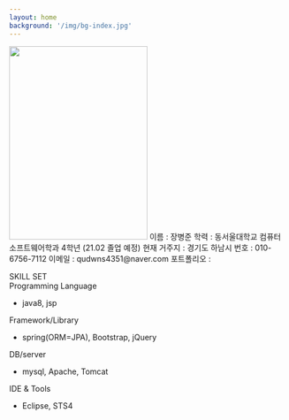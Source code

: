 ```yaml
---
layout: home
background: '/img/bg-index.jpg'
---
```

<img src="https://user-images.githubusercontent.com/61040284/99664776-0d406e80-2aac-11eb-8333-78437b34c6e2.jpg" width="250px" height="350px">  
이름 : 장병준   
학력 : 동서울대학교 컴퓨터소프트웨어학과 4학년 (21.02 졸업 예정)   
현재 거주지 : 경기도 하남시   
번호 : 010-6756-7112   
이메일 : qudwns4351@naver.com   
포트폴리오 : <https://github.com/qudwns4351/Springboot-JPA-Blog>   

SKILL SET   
Programming Language
- java8, jsp

Framework/Library     
- spring(ORM=JPA), Bootstrap, jQuery

DB/server
- mysql, Apache, Tomcat

IDE & Tools
- Eclipse, STS4
